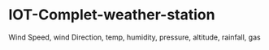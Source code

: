 # IOT-Complet-weather-station
Wind Speed, wind Direction, temp, humidity, pressure, altitude, rainfall, gas
